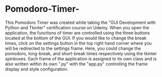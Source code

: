 # Pomodoro-Timer-
This Pomodoro Timer was created while taking the "GUI Development with Python and Tkinter" certification course on Udemy. When you open the application, the functions of 
timer are controlled using the three buttons located at the bottom of the GUI. If you would like to change the break times, click on the settings button in the top right 
hand corner where you will be redirected to the settings frame. Here, you could change the pomodoro, long-break, and short-break times respectively using the tkinter 
spinboxes. Each frame of the application is assigned to its own class and is also written within its own ".py" with the "app.py" controlling the frame display and style 
configuration. 
